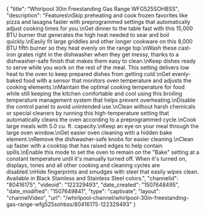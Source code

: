 {
    "title": "Whirlpool 30in Freestanding Gas Range WFG525SOHBSS",
    "description": "Features\nSkip preheating and cook frozen favorites like pizza and lasagna faster with preprogrammed settings that automatically adjust cooking times for you.\nGet dinner to the table fast with this 15,000 BTU burner that generates the high heat needed to sear and boil quickly.\nEasily fit large griddles and other longer cookware on this 8,000 BTU fifth burner so they heat evenly on the range top.\nWash these cast-iron grates right in the dishwasher when they get messy, thanks to a dishwasher-safe finish that makes them easy to clean.\nKeep dishes ready to serve while you work on the rest of the meal. This setting delivers low heat to the oven to keep prepared dishes from getting cold.\nGet evenly-baked food with a sensor that monitors oven temperature and adjusts the cooking elements.\nMaintain the optimal cooking temperature for food while still keeping the kitchen comfortable and cool using this broiling temperature management system that helps prevent overheating.\nDisable the control panel to avoid unintended use.\nClean without harsh chemicals or special cleaners by running this high-temperature setting that automatically cleans the oven according to a preprogrammed cycle.\nCook large meals with 5.0 cu. ft. capacity.\nKeep an eye on your meal through the large oven window.\nGet easier oven cleaning with a hidden bake element.\nRemove the dishwasher-safe knobs for easier cleaning.\nClean up faster with a cooktop that has raised edges to help contain spills.\nEnable this mode to set the oven to remain on the \"Bake\" setting at a constant temperature until it's manually turned off. When it's turned on, displays, tones and all other cooking and cleaning cycles are disabled.\nHide fingerprints and smudges with steel that easily wipes clean. Available in Black Stainless and Stainless Steel colors.",
    "channelid": "80416175",
    "videoid": "122329493",
    "date_created": "1507648495",
    "date_modified": "1507649841",
    "type": "captivate",
    "layout": "channelVideo",
    "url": "\/whirlpool-channel\/whirlpool-30in-freestanding-gas-range-wfg525sohbss\/80416175-122329493"
}